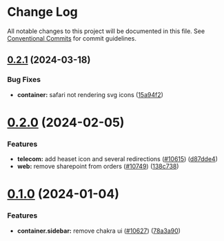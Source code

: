 # Change Log

All notable changes to this project will be documented in this file.
See [Conventional Commits](https://conventionalcommits.org) for commit guidelines.

## [0.2.1](https://github.com/ovh/manager/compare/@ovh-ux/ovh-product-icons@0.2.0...@ovh-ux/ovh-product-icons@0.2.1) (2024-03-18)


### Bug Fixes

* **container:** safari not rendering svg icons ([15a94f2](https://github.com/ovh/manager/commit/15a94f2a9df02d468dc67594f8880371f64f81d8))





# [0.2.0](https://github.com/ovh/manager/compare/@ovh-ux/ovh-product-icons@0.1.0...@ovh-ux/ovh-product-icons@0.2.0) (2024-02-05)


### Features

* **telecom:** add heaset icon and several redirections ([#10615](https://github.com/ovh/manager/issues/10615)) ([d87dde4](https://github.com/ovh/manager/commit/d87dde4069c92aacb646dad3d060324a79a50c84))
* **web:** remove sharepoint from orders ([#10749](https://github.com/ovh/manager/issues/10749)) ([138c738](https://github.com/ovh/manager/commit/138c73866fea7b7d2035c658bfa0c530970f2fa7))





# [0.1.0](https://github.com/ovh/manager/compare/@ovh-ux/ovh-product-icons@0.0.1...@ovh-ux/ovh-product-icons@0.1.0) (2024-01-04)


### Features

* **container.sidebar:** remove chakra ui ([#10627](https://github.com/ovh/manager/issues/10627)) ([78a3a90](https://github.com/ovh/manager/commit/78a3a902a5ed6e0edae011b19751319360867c03))
